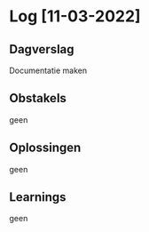 # Log [11-03-2022]

## Dagverslag
Documentatie maken

## Obstakels
geen

## Oplossingen
geen

## Learnings
geen